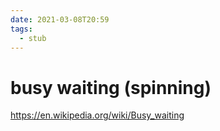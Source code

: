 ```yaml
---
date: 2021-03-08T20:59
tags: 
  - stub
---
```


# busy waiting (spinning)

https://en.wikipedia.org/wiki/Busy_waiting
